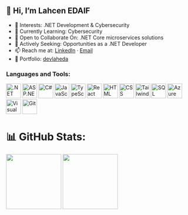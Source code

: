 ## 👋 Hi, I’m Lahcen EDAIF

- 👀 Interests: .NET Development & Cybersecurity
- 🌱 Currently Learning: Cybersecurity
- 💞️ Open to Collaborate On: .NET Core microservices solutions
- 🚀 Actively Seeking: Opportunities as a .NET Developer
- 📫 Reach me at: [LinkedIn](https://linkedin.com/in/lahcenedaif) · [Email](mailto:dev.lah.eda@gmail.com)
- 🔗 Portfolio: [devlaheda](https://devlaheda.github.io)

### Languages and Tools:
<p align="left">
  <a href="https://dotnet.microsoft.com/" target="_blank"><img src="https://upload.wikimedia.org/wikipedia/commons/7/7d/Microsoft_.NET_logo.svg" alt=".NET" width="40" height="40"/></a> 
  <a href="https://dotnet.microsoft.com/en-us/apps/aspnet" target="_blank"><img src="https://upload.wikimedia.org/wikipedia/commons/e/ee/.NET_Core_Logo.svg" alt="ASP.NET" width="40" height="40"/></a>
  <a href="https://learn.microsoft.com/en-us/dotnet/csharp/" target="_blank"><img src="https://upload.wikimedia.org/wikipedia/commons/4/4f/Csharp_Logo.png" alt="C#" width="40" height="40"/></a> 
  <a href="https://developer.mozilla.org/en-US/docs/Web/JavaScript" target="_blank"><img src="https://www.vectorlogo.zone/logos/javascript/javascript-icon.svg" alt="JavaScript" width="40" height="40"/></a> 
  <a href="https://www.typescriptlang.org/" target="_blank"><img src="https://www.vectorlogo.zone/logos/typescriptlang/typescriptlang-icon.svg" alt="TypeScript" width="40" height="40"/></a> 
  <a href="https://react.dev/" target="_blank"><img src="https://www.vectorlogo.zone/logos/reactjs/reactjs-icon.svg" alt="React" width="40" height="40"/></a>
  <a href="https://developer.mozilla.org/en-US/docs/Web/HTML" target="_blank"><img src="https://www.vectorlogo.zone/logos/w3_html5/w3_html5-icon.svg" alt="HTML" width="40" height="40"/></a>
  <a href="https://developer.mozilla.org/en-US/docs/Web/CSS" target="_blank"><img src="https://www.vectorlogo.zone/logos/w3_css/w3_css-icon.svg" alt="CSS" width="40" height="40"/></a>
  <a href="https://tailwindcss.com/" target="_blank"><img src="https://www.vectorlogo.zone/logos/tailwindcss/tailwindcss-icon.svg" alt="Tailwind CSS" width="40" height="40"/></a>
  <a href="https://www.microsoft.com/en-us/sql-server" target="_blank"><img src="https://www.svgrepo.com/show/303229/microsoft-sql-server-logo.svg" alt="SQL Server" width="40" height="40"/></a>
  <a href="https://azure.microsoft.com/" target="_blank"><img src="https://www.vectorlogo.zone/logos/microsoft_azure/microsoft_azure-icon.svg" alt="Azure" width="40" height="40"/></a>
  <a href="https://visualstudio.microsoft.com/" target="_blank"><img src="https://upload.wikimedia.org/wikipedia/commons/5/5f/Visual_Studio_Logo_%282013-2017%29.svg" alt="Visual Studio" width="40" height="40"/></a>
  <a href="https://git-scm.com/" target="_blank"><img src="https://www.vectorlogo.zone/logos/git-scm/git-scm-icon.svg" alt="Git" width="40" height="40"/></a> 
</p>


# 📊 GitHub Stats:
<p align="centre">
  <img src="https://github-readme-streak-stats.herokuapp.com/?user=devlaheda&theme=dark&hide_border=false" height="150"/>
  <img src="https://github-readme-stats.vercel.app/api/top-langs/?username=devlaheda&theme=dark&hide_border=false&include_all_commits=false&count_private=false&layout=compact" height="150"/>
</p>
